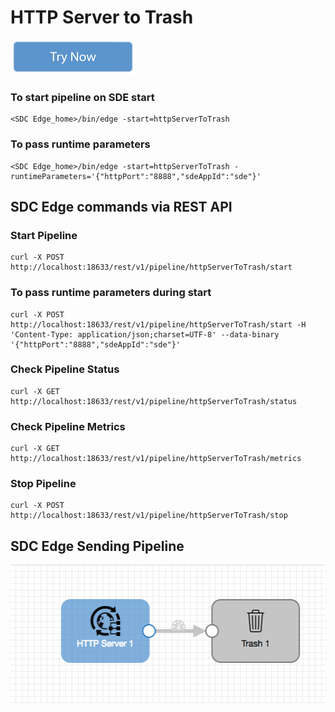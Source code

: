 # HTTP Server to Trash

[![Try Now](../trynow.png)](http://localhost:18630?pipelineTitle=httpServerToTrash&importPipelineFromUrl=https://raw.githubusercontent.com/streamsets/datacollector-edge/blob/master/resources/samplePipelines/httpServerToTrash/pipeline.json)

### To start pipeline on SDE start

    <SDC Edge_home>/bin/edge -start=httpServerToTrash

### To pass runtime parameters

    <SDC Edge_home>/bin/edge -start=httpServerToTrash -runtimeParameters='{"httpPort":"8888","sdeAppId":"sde"}'


## SDC Edge commands via REST API

### Start Pipeline
    curl -X POST http://localhost:18633/rest/v1/pipeline/httpServerToTrash/start

### To pass runtime parameters during start
    curl -X POST http://localhost:18633/rest/v1/pipeline/httpServerToTrash/start -H 'Content-Type: application/json;charset=UTF-8' --data-binary '{"httpPort":"8888","sdeAppId":"sde"}'

### Check Pipeline Status
    curl -X GET http://localhost:18633/rest/v1/pipeline/httpServerToTrash/status

### Check Pipeline Metrics
    curl -X GET http://localhost:18633/rest/v1/pipeline/httpServerToTrash/metrics

### Stop Pipeline
    curl -X POST http://localhost:18633/rest/v1/pipeline/httpServerToTrash/stop

## SDC Edge Sending Pipeline

![Image of SDC Edge Sending Pipeline](edge.png)

